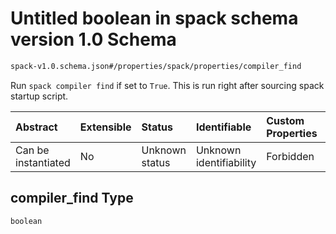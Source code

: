# Untitled boolean in spack schema version 1.0 Schema

```txt
spack-v1.0.schema.json#/properties/spack/properties/compiler_find
```

Run `spack compiler find` if set to `True`. This is run right after sourcing spack startup script.

| Abstract            | Extensible | Status         | Identifiable            | Custom Properties | Additional Properties | Access Restrictions | Defined In                                                                      |
| :------------------ | :--------- | :------------- | :---------------------- | :---------------- | :-------------------- | :------------------ | :------------------------------------------------------------------------------ |
| Can be instantiated | No         | Unknown status | Unknown identifiability | Forbidden         | Allowed               | none                | [spack-v1.0.schema.json*](../out/spack-v1.0.schema.json "open original schema") |

## compiler_find Type

`boolean`
